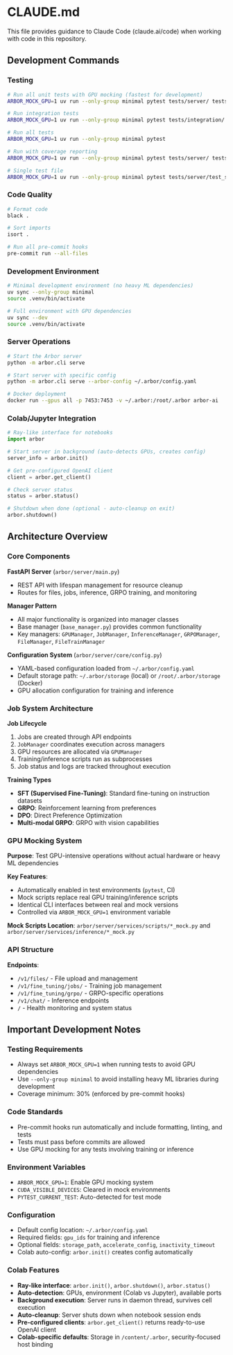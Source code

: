 # CLAUDE.md

This file provides guidance to Claude Code (claude.ai/code) when working with code in this repository.

## Development Commands

### Testing
```bash
# Run all unit tests with GPU mocking (fastest for development)
ARBOR_MOCK_GPU=1 uv run --only-group minimal pytest tests/server/ tests/test_gpu_mocking.py -v

# Run integration tests
ARBOR_MOCK_GPU=1 uv run --only-group minimal pytest tests/integration/ -v

# Run all tests
ARBOR_MOCK_GPU=1 uv run --only-group minimal pytest

# Run with coverage reporting
ARBOR_MOCK_GPU=1 uv run --only-group minimal pytest tests/server/ tests/test_gpu_mocking.py --cov=arbor --cov-report=html

# Single test file
ARBOR_MOCK_GPU=1 uv run --only-group minimal pytest tests/server/test_specific.py -v
```

### Code Quality
```bash
# Format code
black .

# Sort imports
isort .

# Run all pre-commit hooks
pre-commit run --all-files
```

### Development Environment
```bash
# Minimal development environment (no heavy ML dependencies)
uv sync --only-group minimal
source .venv/bin/activate

# Full environment with GPU dependencies
uv sync --dev
source .venv/bin/activate
```

### Server Operations
```bash
# Start the Arbor server
python -m arbor.cli serve

# Start server with specific config
python -m arbor.cli serve --arbor-config ~/.arbor/config.yaml

# Docker deployment
docker run --gpus all -p 7453:7453 -v ~/.arbor:/root/.arbor arbor-ai
```

### Colab/Jupyter Integration
```python
# Ray-like interface for notebooks
import arbor

# Start server in background (auto-detects GPUs, creates config)
server_info = arbor.init()

# Get pre-configured OpenAI client
client = arbor.get_client()

# Check server status
status = arbor.status()

# Shutdown when done (optional - auto-cleanup on exit)
arbor.shutdown()
```

## Architecture Overview

### Core Components

**FastAPI Server** (`arbor/server/main.py`)
- REST API with lifespan management for resource cleanup
- Routes for files, jobs, inference, GRPO training, and monitoring

**Manager Pattern**
- All major functionality is organized into manager classes
- Base manager (`base_manager.py`) provides common functionality
- Key managers: `GPUManager`, `JobManager`, `InferenceManager`, `GRPOManager`, `FileManager`, `FileTrainManager`

**Configuration System** (`arbor/server/core/config.py`)
- YAML-based configuration loaded from `~/.arbor/config.yaml`
- Default storage path: `~/.arbor/storage` (local) or `/root/.arbor/storage` (Docker)
- GPU allocation configuration for training and inference

### Job System Architecture

**Job Lifecycle**
1. Jobs are created through API endpoints
2. `JobManager` coordinates execution across managers
3. GPU resources are allocated via `GPUManager`
4. Training/inference scripts run as subprocesses
5. Job status and logs are tracked throughout execution

**Training Types**
- **SFT (Supervised Fine-Tuning)**: Standard fine-tuning on instruction datasets
- **GRPO**: Reinforcement learning from preferences
- **DPO**: Direct Preference Optimization
- **Multi-modal GRPO**: GRPO with vision capabilities

### GPU Mocking System

**Purpose**: Test GPU-intensive operations without actual hardware or heavy ML dependencies

**Key Features**:
- Automatically enabled in test environments (`pytest`, CI)
- Mock scripts replace real GPU training/inference scripts
- Identical CLI interfaces between real and mock versions
- Controlled via `ARBOR_MOCK_GPU=1` environment variable

**Mock Scripts Location**: `arbor/server/services/scripts/*_mock.py` and `arbor/server/services/inference/*_mock.py`

### API Structure

**Endpoints**:
- `/v1/files/` - File upload and management
- `/v1/fine_tuning/jobs/` - Training job management
- `/v1/fine_tuning/grpo/` - GRPO-specific operations
- `/v1/chat/` - Inference endpoints
- `/` - Health monitoring and system status

## Important Development Notes

### Testing Requirements
- Always set `ARBOR_MOCK_GPU=1` when running tests to avoid GPU dependencies
- Use `--only-group minimal` to avoid installing heavy ML libraries during development
- Coverage minimum: 30% (enforced by pre-commit hooks)

### Code Standards
- Pre-commit hooks run automatically and include formatting, linting, and tests
- Tests must pass before commits are allowed
- Use GPU mocking for any tests involving training or inference

### Environment Variables
- `ARBOR_MOCK_GPU=1`: Enable GPU mocking system
- `CUDA_VISIBLE_DEVICES`: Cleared in mock environments
- `PYTEST_CURRENT_TEST`: Auto-detected for test mode

### Configuration
- Default config location: `~/.arbor/config.yaml`
- Required fields: `gpu_ids` for training and inference
- Optional fields: `storage_path`, `accelerate_config`, `inactivity_timeout`
- Colab auto-config: `arbor.init()` creates config automatically

### Colab Features
- **Ray-like interface**: `arbor.init()`, `arbor.shutdown()`, `arbor.status()`
- **Auto-detection**: GPUs, environment (Colab vs Jupyter), available ports
- **Background execution**: Server runs in daemon thread, survives cell execution
- **Auto-cleanup**: Server shuts down when notebook session ends
- **Pre-configured clients**: `arbor.get_client()` returns ready-to-use OpenAI client
- **Colab-specific defaults**: Storage in `/content/.arbor`, security-focused host binding
